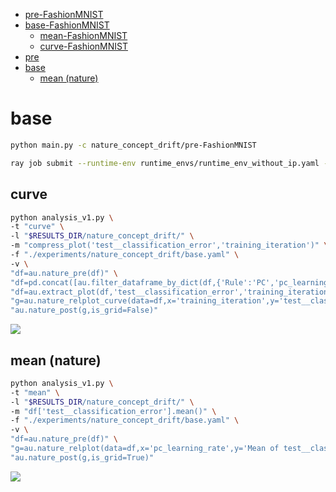 <!-- TOC -->

- [pre-FashionMNIST](#pre-fashionmnist)
- [base-FashionMNIST](#base-fashionmnist)
  - [mean-FashionMNIST](#mean-fashionmnist)
  - [curve-FashionMNIST](#curve-fashionmnist)
- [pre](#pre)
- [base](#base)
  - [mean (nature)](#mean-nature)

<!-- /TOC -->

<!-- # pre-FashionMNIST

```bash
/* master */
CUDA_VISIBLE_DEVICES=0 ray job submit --runtime-env runtime_envs/runtime_env_without_ip.yaml --address $pssr -- python main.py -c nature_concept_drift/pre-FashionMNIST
```

```bash
python analysis_v1.py \
-t "curve-pre-FashionMNIST" \
-l "$RESULTS_DIR/nature_concept_drift/" \
-m "compress_plot('test__classification_error','training_iteration')" "df['test__classification_error'].mean()" \
-f "./experiments/nature_concept_drift/pre-FashionMNIST.yaml" \
-v \
"import experiments.nature_concept_drift.utils as u" \
"u.plot_curve(df)"
```

![](./curve-pre-FashionMNIST-.png)

# base-FashionMNIST

```bash
/* master */
CUDA_VISIBLE_DEVICES=1,2,3 ray job submit --runtime-env runtime_envs/runtime_env_without_ip.yaml --address $pssr -- python main.py -c nature_concept_drift/base-FashionMNIST -m T1
python split_config.py -c nature_concept_drift/base-FashionMNIST -m dgx
```

## mean-FashionMNIST

```bash
python analysis_v1.py \
-t "mean-FashionMNIST" \
-l "$RESULTS_DIR/nature_concept_drift/" \
-m "df['test__classification_error'].mean()" \
-f "./experiments/nature_concept_drift/base-FashionMNIST.yaml" \
-v \
"import experiments.nature_concept_drift.utils as u" \
"u.plot(df)"
```

![](./mean-FashionMNIST-.png)

## curve-FashionMNIST

```bash
python analysis_v1.py \
-t "curve-FashionMNIST" \
-l "$RESULTS_DIR/nature_concept_drift/" \
-m "compress_plot('test__classification_error','training_iteration')" "df['test__classification_error'].mean()" \
-f "./experiments/nature_concept_drift/base-FashionMNIST.yaml" \
-v \
"import experiments.nature_concept_drift.utils as u" \
"u.plot_curve_best(df, config_columns)"
```

![](./curve-FashionMNIST-.png) -->

<!-- # pre

```bash
ray job submit --runtime-env runtime_envs/runtime_env_without_ip.yaml --address $pssr -- python main.py -c nature_concept_drift/pre
``` -->

# base

```bash
python main.py -c nature_concept_drift/pre-FashionMNIST
```

```bash
ray job submit --runtime-env runtime_envs/runtime_env_without_ip.yaml --address $pssr -- python main.py -c nature_concept_drift/base
```

## curve

```bash
python analysis_v1.py \
-t "curve" \
-l "$RESULTS_DIR/nature_concept_drift/" \
-m "compress_plot('test__classification_error','training_iteration')" \
-f "./experiments/nature_concept_drift/base.yaml" \
-v \
"df=au.nature_pre(df)" \
"df=pd.concat([au.filter_dataframe_by_dict(df,{'Rule':'PC','pc_learning_rate':0.01}),au.filter_dataframe_by_dict(df,{'Rule':'BP','pc_learning_rate':0.01})])" \
"df=au.extract_plot(df,'test__classification_error','training_iteration')" \
"g=au.nature_relplot_curve(data=df,x='training_iteration',y='test__classification_error',hue='Rule',style='Rule',aspect=1.5)" \
"au.nature_post(g,is_grid=False)"
```

![](./curve-.png)

## mean (nature)

```bash
python analysis_v1.py \
-t "mean" \
-l "$RESULTS_DIR/nature_concept_drift/" \
-m "df['test__classification_error'].mean()" \
-f "./experiments/nature_concept_drift/base.yaml" \
-v \
"df=au.nature_pre(df)" \
"g=au.nature_relplot(data=df,x='pc_learning_rate',y='Mean of test__classification_error',hue='Rule',style='Rule').set(xscale='log')" \
"au.nature_post(g,is_grid=True)"
```

![](./mean-.png)

<!-- ## curve-weight_norm

```bash
python analysis_v1.py \
-t "curve-weight_norm" \
-l "$RESULTS_DIR/nature_concept_drift/" \
-m "compress_plot('test__weight_norm','training_iteration')" \
-f "./experiments/nature_concept_drift/base.yaml" \
-v \
"df=au.nature_pre(df)" \
"df=pd.concat([au.filter_dataframe_by_dict(df,{'Rule':'PC','pc_learning_rate':0.01}),au.filter_dataframe_by_dict(df,{'Rule':'BP','pc_learning_rate':0.01})])" \
"df=au.extract_plot(df,'test__weight_norm','training_iteration')" \
"g=au.nature_relplot_curve(data=df,x='training_iteration',y='test__weight_norm',hue='Rule',style='Rule')" \
"au.nature_post(g,is_grid=False)"
```

![](./curve-weight_norm-.png) -->